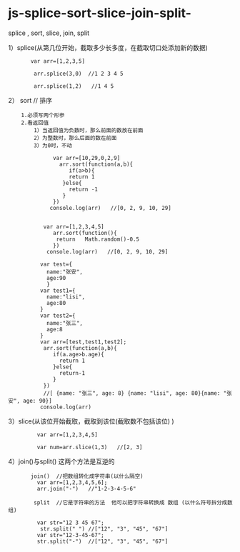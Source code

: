 # js-splice-sort-slice-join-split-
splice , sort, slice, join, split 


   1）splice(从第几位开始，截取多少长多度，在截取切口处添加新的数据)

           var arr=[1,2,3,5]
    
            arr.splice(3,0)  //1 2 3 4 5
 
            arr.splice(1,2)   //1 4 5


   2） sort // 排序

        1.必须写两个形参
        2.看返回值
            1）当返回值为负数时，那么前面的数放在前面
            2）为整数时，那么后面的数在前面
            3）为0时，不动

                  var arr=[10,29,0,2,9]       
                    arr.sort(function(a,b){
                	   if(a>b){
                       return 1
                     }else{
                       return -1
                     }
                  })
                 console.log(arr)   //[0, 2, 9, 10, 29] 

             
               var arr=[1,2,3,4,5]       
                  arr.sort(function(){
                   return   Math.random()-0.5
                  })
                console.log(arr)   //[0, 2, 9, 10, 29]    

              var test={
                name:"张安",
                age:90
                }
              var test1={
                name:"lisi",
                age:80
              }
              var test2={
                name:"张三",
                age:8
              }
              var arr=[test,test1,test2];
               arr.sort(function(a,b){
                  if(a.age>b.age){
                    return 1
                  }else{
                    return-1
                  }
               })
               //[ {name: "张三", age: 8} {name: "lisi", age: 80}{name: "张安", age: 90}]
              console.log(arr)  


   3）slice(从该位开始截取，截取到该位(截取数不包括该位) )

             var arr=[1,2,3,4,5]
  
             var num=arr.slice(1,3)   //[2, 3]											

																
   4）join()与split() 这两个方法是互逆的
		
           join()  //把数组转化成字符串(以什么隔空)
             var arr=[1,2,3,4,5,6];
             arr.join("-")   //"1-2-3-4-5-6"

            split  //它是字符串的方法  他可以把字符串转换成 数组 (以什么符号拆分成数组)

             var str="12 3 45 67"; 
              str.split(" ") //["12", "3", "45", "67"]
             var str="12-3-45-67";
             str.split("-")  //["12", "3", "45", "67"]

  






 
